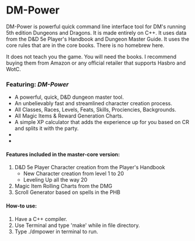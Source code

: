 # DM-Power
DM-Power is powerful quick command line interface tool for DM's running 5th edition Dungeons and Dragons. It is made entirely on C++. It uses data from the D&D 5e Player's Handbook and Dungeon Master Guide. It uses the core rules that are in the core books. There is no homebrew here. 

It does not teach you the game. You will need the books. I recommend buying them from Amazon or any official retailer that supports Hasbro and WotC.



### Featuring: *DM-Power*

* A powerful, quick, D&D dungeon master tool.
* An unbelievably fast and streamlined character creation process.
* All Classes, Races, Levels, Feats, Skills, Prociencies, Backgrounds.
* All Magic Items & Reward Generation Charts.
* A simple XP calculator that adds the experience up for you based on CR and splits it with the party.
* 
* 
#### Features included in the master-core version:

1. D&D 5e Player Character creation from the Player's Handbook
    * New Character creation from level 1 to 20
    * Leveling Up all the way 20
2. Magic Item Rolling Charts from the DMG
3. Scroll Generator based on spells in the PHB

#### How-to use:

1. Have a C++ compiler.
2. Use Terminal and type 'make' while in file directory.
3. Type ./dmpower in terminal to run.


